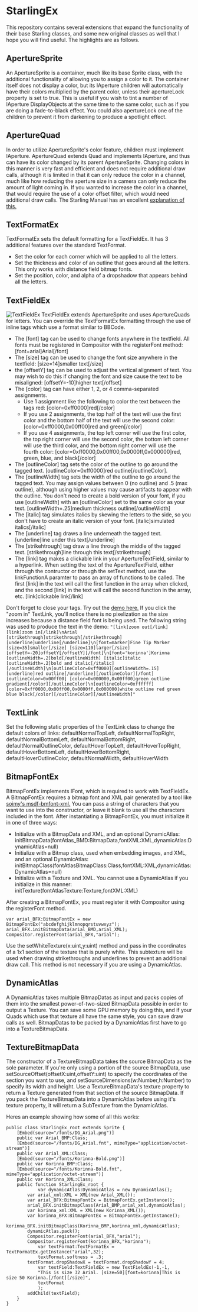 # StarlingEx
This repository contains several extensions that expand the functionality of their base Starling classes, and some new original classes as well that I hope you will find useful. The highlights are as follows.

## ApertureSprite
An ApertureSprite is a container, much like its base Sprite class, with the additional functionality of allowing you to assign a color to it. The container itself does not display a color, but its IAperture children will automatically have their colors multiplied by the parent color, unless their apertureLock property is set to true. This is useful if you wish to tint a number of IAperture DisplayObjects at the same time to the same color, such as if you are doing a fade-to-black effect. You could also apertureLock one of the children to prevent it from darkening to produce a spotlight effect.

## ApertureQuad
In order to utilize ApertureSprite's color feature, children must implement IAperture. ApertureQuad extends Quad and implements IAperture, and thus can have its color changed by its parent ApertureSprite. Changing colors in this manner is very fast and efficient and does not require additional draw calls, although it is limited in that it can only reduce the color in a channel, much like how reducing the aperture size in a camera can only reduce the amount of light coming in. If you wanted to increase the color in a channel, that would require the use of a color offset filter, which would need additional draw calls. The Starling Manual has an excellent [explanation of this.](https://manual.starling-framework.org/en/#_the_goal)

## TextFormatEx
TextFormatEx sets the default formatting for a TextFieldEx. It has 3 additional features over the standard TextFormat.
* Set the color for each corner which will be applied to all the letters.
* Set the thickness and color of an outline that goes around all the letters. This only works with distance field bitmap fonts.
* Set the position, color, and alpha of a dropshadow that appears behind all the letters.

## TextFieldEx
![TextFieldEx](https://github.com/BladePoint/StarlingEx/blob/master/docs/TextFieldEx.png)
TextFieldEx extends ApertureSprite and uses ApertureQuads for letters. You can override the TextFormatEx formatting through the use of inline tags which use a format similar to BBCode.
* The [font] tag can be used to change fonts anywhere in the textfield. All fonts must be registered in Compositor with the registerFont method: [font=arial]Arial[/font]
* The [size] tag can be used to change the font size anywhere in the textfield: [size=14]smaller text[/size]
* the [offsetY] tag can be used to adjust the vertical alignment of text. You may wish to do this if changing the font and size cause the text to be misaligned: [offsetY=-10]higher text[/offset]
* The [color] tag can have either 1, 2, or 4 comma-separated assignments.
  * Use 1 assignment like the following to color the text between the tags red: [color=0xff0000]red[/color]
  * If you use 2 assignments, the top half of the text will use the first color and the bottom half of the text will use the second color: [color=0xff0000,0x00ff00]red and green[/color]
  * If you use 4 assignments, the top left corner will use the first color, the top right corner will use the second color, the bottom left corner will use the third color, and the bottom right corner will use the fourth color: [color=0xff0000,0x00ff00,0x0000ff,0x000000]red, green, blue, and black[/color]
* The [outlineColor] tag sets the color of the outline to go around the tagged text. [outlineColor=0xff0000]red outline[/outlineColor].
* The [outlineWidth] tag sets the width of the outline to go around the tagged text. You may assign values between 0 (no outline) and .5 (max outline), although using higher values may cause artifacts to appear with the outline. You don't need to create a bold version of your font, if you use [outlineWidth] with an [outlineColor] set to the same color as your text. [outlineWidth=.25]medium thickness outline[/outlineWidth]
* The [italic] tag simulates italics by skewing the letters to the side, so you don't have to create an italic version of your font. [italic]simulated italics[/italic]
* The [underline] tag draws a line underneath the tagged text. [underline]line under this text[/underline]
* The [strikehtrough] tag draw a line through the middle of the tagged text. [strikethrough]line through this text[/strikethrough]
* The [link] tag makes a clickable link in your ApertureTextField, similar to a hyperlink. When setting the text of the ApertureTextField, either through the contructor or through the setText method, use the linkFunctionA paramter to pass an array of functions to be called. The first [link] in the text will call the first function in the array when clicked, and the second [link] in the text will call the second function in the array, etc. [link]clickable link[/link]

Don't forget to close your tags. Try out the [demo here.](https://www.newgrounds.com/projects/games/1546135/preview) If you click the "zoom in" TextLink, you'll notice there is no pixelization as the size increases because a distance field font is being used. The following string was used to produce the text in the demo: `"[link]zoom out[/link] [link]zoom in[/link]\nArial [strikethrough]strikethrough[/strikethrough] [underline]underline[/underline]\n[font=marker]Fine Tip Marker [size=35]smaller[/size] [size=110]larger[/size] [offsetY=-20]offsetY[/offsetY][/font]\n[font='korinna']Korinna [outlineWidth=.2]bold[/outlineWidth] [italic]italic [outlineWidth=.2]bold and italic[/italic][/outlineWidth]\n[outlineColor=0xff0000][outlineWidth=.15][underline]red outline[/underline][/outlineColor][/font][outlineColor=0x00ff00] [color=0x000000,0x00ff00]green outline gradient[/color][/outlineColor]\n[outlineColor=0xffffff][color=0xff0000,0x00ff00,0x0000ff,0x000000]white outline red green blue black[/color][/outlineColor][/outlineWidth]"`

## TextLink
Set the following static properties of the TextLink class to change the default colors of links:
defaultNormalTopLeft, defaultNormalTopRight, defaultNormalBottomLeft, defaultNormalBottomRight, defaultNormalOutlineColor, defaultHoverTopLeft,
defaultHoverTopRight, defaultHoverBottomLeft, defaultHoverBottomRight, defaultHoverOutlineColor, defaultNormalWidth, defaultHoverWidth

## BitmapFontEx
BitmapFontEx implements IFont, which is required to work with TextFieldEx. A BitmapFontEx requires a bitmap font and XML pair generated by a tool like [soimy's msdf-bmfont-xml.](https://github.com/soimy/msdf-bmfont-xml) You can pass a string of characters that you want to use into the constructor, or leave it blank to use all the characters included in the font. After instantiating a BitmapFontEx, you must initialize it in one of three ways:
* Initialize with a BitmapData and XML, and an optional DynamicAtlas: initBitmapData(fontAtlas_BMD:BitmapData,fontXML:XML,dynamicAtlas:DynamicAtlas=null)
* Initialize with a Bitmap class, used when embedding images, and XML, and an optional DynamicAtlas: initBitmapClass(fontAtlasBitmapClass:Class,fontXML:XML,dynamicAtlas:DynamicAtlas=null)
* Initialize with a Texture and XML. You cannot use a DynamicAtlas if you initialize in this manner: initTexture(fontAtlasTexture:Texture,fontXML:XML)

After creating a BitmapFontEx, you must register it with Compositor using the registerFont method.
```
var arial_BFX:BitmapFontEx = new BitmapFontEx("abcdefghijklmnopqrstuvwxyz");
arial_BFX.initBitmapData(arial_BMD,arial_XML);
Compositor.registerFont(arial_BFX,"arial");
```

Use the setWhiteTexture(x:uint,y:uint) method and pass in the coordinates of a 1x1 section of the texture that is purely white. This subtexture will be used when drawing strikethroughs and underlines to prevent an additional draw call. This method is not necessary if you are using a DynamicAtlas.

## DynamicAtlas
A DynamicAtlas takes multiple BitmapDatas as input and packs copies of them into the smallest power-of-two-sized BitmapData possible in order to output a Texture. You can save some GPU memory by doing this, and if your Quads which use that texture all have the same style, you can save draw calls as well. BitmapDatas to be packed by a DynamicAtlas first have to go into a TextureBitmapData.

## TextureBitmapData
The constructor of a TextureBitmapData takes the source BitmapData as the sole parameter. If you're only using a portion of the source BitmapData, use setSourceOffset(offsetX:uint,offsetY:uint) to specify the coordinates of the section you want to use, and setSourceDimensions(w:Number,h:Number) to specify its width and height. Use a TextureBitmapData's texture property to return a Texture generated from that section of the source BitmapData. If you pack the TextureBitmapData into a DynamicAtlas before using it's texture property, it will return a SubTexture from the DynamicAtlas.

Heres an example showing how some of all this works:
```
public class StarlingEx_root extends Sprite {
	[Embed(source="/fonts/DG_Arial.png")]
	public var Arial_BMP:Class;
	[Embed(source="/fonts/DG_Arial.fnt", mimeType="application/octet-stream")]
	public var Arial_XML:Class;
	[Embed(source="/fonts/Korinna-Bold.png")]
	public var Korinna_BMP:Class;
	[Embed(source="/fonts/Korinna-Bold.fnt", mimeType="application/octet-stream")]
	public var Korinna_XML:Class;
	public function StarlingEx_root {
    		var dynamicAtlas:DynamicAtlas = new DynamicAtlas();
		var arial_xml:XML = XML(new Arial_XML());
		var arial_BFX:BitmapFontEx = BitmapFontEx.getInstance();
		arial_BFX.initBitmapClass(Arial_BMP,arial_xml,dynamicAtlas);
		var korinna_xml:XML = XML(new Korinna_XML());
		var korinna_BFX:BitmapFontEx = BitmapFontEx.getInstance();
		korinna_BFX.initBitmapClass(Korinna_BMP,korinna_xml,dynamicAtlas);
		dynamicAtlas.pack();
		Compositor.registerFont(arial_BFX,"arial");
		Compositor.registerFont(korinna_BFX,"korinna");
    		var textFormat:TextFormatEx = TextFormatEx.getInstance("arial",32);
    		textFormat.softness = .3;
		textFormat.dropShadowX = textFormat.dropShadowY = 4;
    		var textField:TextFieldEx = new TextFieldEx(-1,-1,
			"This is size 32 Arial. [size=50][font=korinna]This is size 50 Korinna.[/font][/size]",
			textFormat
    		);
		addChild(textField);
	}
}
```
